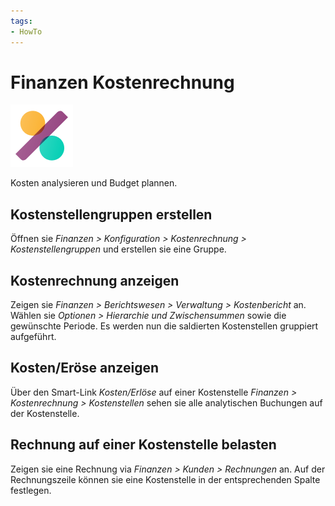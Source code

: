 ```yaml
---
tags:
- HowTo
---
```

# Finanzen Kostenrechnung
![icons_odoo_account_accountant](assets/icons_odoo_account_accountant.png)

Kosten analysieren und Budget plannen.  

## Kostenstellengruppen erstellen

Öffnen sie *Finanzen > Konfiguration > Kostenrechnung > Kostenstellengruppen* und erstellen sie eine Gruppe.

## Kostenrechnung anzeigen

Zeigen sie *Finanzen > Berichtswesen > Verwaltung > Kostenbericht* an. Wählen sie *Optionen > Hierarchie und Zwischensummen*  sowie die gewünschte Periode. Es werden nun die saldierten Kostenstellen gruppiert aufgeführt.

## Kosten/Eröse anzeigen

Über den Smart-Link *Kosten/Erlöse* auf einer Kostenstelle *Finanzen > Kostenrechnung > Kostenstellen* sehen sie alle analytischen Buchungen auf der Kostenstelle.

## Rechnung auf einer Kostenstelle belasten

Zeigen sie eine Rechnung via *Finanzen > Kunden > Rechnungen* an. Auf der Rechnungszeile können sie eine Kostenstelle in der entsprechenden Spalte festlegen.